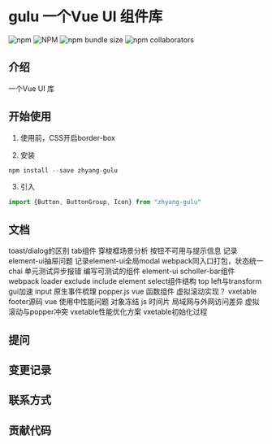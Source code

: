 # gulu 一个Vue UI 组件库
![npm](https://img.shields.io/npm/v/zhyang-gulu)
![NPM](https://img.shields.io/npm/l/zhyang-gulu)
![npm bundle size](https://img.shields.io/bundlephobia/min/zhyang-gulu)
![npm collaborators](https://img.shields.io/npm/collaborators/zhyang-gulu)
## 介绍
一个Vue UI 库
## 开始使用
1. 使用前，CSS开启border-box

2. 安装
```javascript
npm install --save zhyang-gulu
```
3. 引入
```javascript
import {Button, ButtonGroup, Icon} from "zhyang-gulu"
```
## 文档
toast/dialog的区别
tab组件
穿梭框场景分析
按钮不可用与提示信息
记录element-ui抽屉问题
记录element-ui全局modal
webpack同入口打包，状态统一
chai 单元测试异步报错
编写可测试的组件
element-ui scholler-bar组件
webpack loader exclude include
element select组件结构
top left与transform gui加速
input 原生事件梳理
popper.js 
vue 函数组件
虚拟滚动实现？
vxetable footer源码
vue 使用中性能问题
对象冻结
js 时间片
局域网与外网访问差异
虚拟滚动与popper冲突
vxetable性能优化方案
vxetable初始化过程

## 提问

## 变更记录

## 联系方式

## 贡献代码



